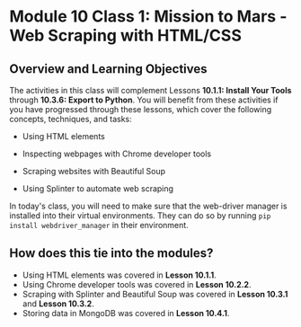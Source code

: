 # Module 10 Class 1: Mission to Mars - Web Scraping with HTML/CSS

## Overview and Learning Objectives

The activities in this class will complement Lessons **10.1.1: Install Your Tools** through **10.3.6: Export to Python**.  You will benefit from these activities if you have progressed through these lessons, which cover the following concepts, techniques, and tasks:

* Using HTML elements

* Inspecting webpages with Chrome developer tools

* Scraping websites with Beautiful Soup

* Using Splinter to automate web scraping


In today's class, you will need to make sure that the web-driver manager is installed into their virtual environments. They can do so by running `pip install webdriver_manager` in their environment.



## How does this tie into the modules?
  * Using HTML elements was covered in **Lesson 10.1.1**.
  * Using Chrome developer tools was covered in **Lesson 10.2.2**.
  * Scraping with Splinter and Beautiful Soup was covered in **Lesson 10.3.1** and **Lesson 10.3.2**.
  * Storing data in MongoDB was covered in **Lesson 10.4.1**.
